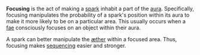 **Focusing** is the act of making a [spark](<./Spark.md>) inhabit a part of the [aura](<./Aura.md>). Specifically, focusing manipulates the probability of a spark's position within its aura to make it more likely to be on a particular area. This usually occurs when a [fae](<./Fae.md>) consciously focuses on an object within their aura.

A spark can better manipulate the [æther](<./Æther.md>) within a focused area. Thus, focusing makes [sequencing](<./Sequencing.md>) easier and stronger.